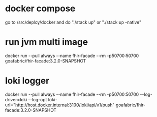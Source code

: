 # docker compose
go to /src/deploy/docker and do "./stack up" or "./stack up -native"

# run jvm multi image
docker run --pull always --name fhir-facade --rm -p50700:50700 goafabric/fhir-facade:3.2.0-SNAPSHOT

# loki logger
docker run --pull always --name fhir-facade --rm -p50700:50700 --log-driver=loki --log-opt loki-url="http://host.docker.internal:3100/loki/api/v1/push" goafabric/fhir-facade:3.2.0-SNAPSHOT



